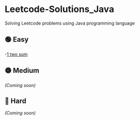 # Leetcode-Solutions_Java
Solving Leetcode problems using Java programming language 


## 🟢 Easy
-[1 two sum](Easy/1-two-sum.java)
## 🟡 Medium
*(Coming soon)*


## 🔴 Hard
*(Coming soon)*
